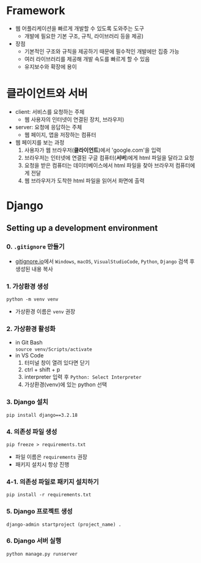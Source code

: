 # Framework
- 웹 어플리케이션을 빠르게 개발할 수 있도록 도와주는 도구
    - 개발에 필요한 기본 구조, 규칙, 라이브러리 등을 제공)
- 장점
    - 기본적인 구조와 규칙을 제공하기 때문에 필수적인 개발에만 집중 가능
    - 여러 라이브러리를 제공해 개발 속도를 빠르게 할 수 있음
    - 유지보수와 확장에 용이

# 클라이언트와 서버
- client: 서비스를 요청하는 주체
    - 웹 사용자의 인터넷이 연결된 장치, 브라우저)
- server: 요청에 응답하는 주체
    - 웹 페이지, 앱을 저장하는 컴퓨터
- 웹 페이지를 보는 과정
    1. 사용자가 웹 브라우저(**클라이언트**)에서 'google.com'을 입력
    2. 브라우저는 인터넷에 연결된 구글 컴퓨터(**서버**)에게 html 파일을 달라고 요청
    3. 요청을 받은 컴퓨터는 데이터베이스에서 html 파일을 찾아 브라우저 컴퓨터에게 전달
    4. 웹 브라우저가 도착한 html 파일을 읽어서 화면에 출력


# Django
## Setting up a development environment
### 0. `.gitignore` 만들기
- [gitignore.io](https://www.toptal.com/developers/gitignore/)에서 `Windows`, `macOS`, `VisualStudioCode`, `Python`, `Django` 검색 후 생성된 내용 복사
### 1. 가상환경 생성
`python -m venv venv`
- 가상환경 이름은 `venv` 권장
### 2. 가상환경 활성화
- in Git Bash<br>
`source venv/Scripts/activate`
- in VS Code<br>
    1. 터미널 창이 열려 있다면 닫기
    2. ctrl + shift + p
    3. interpreter 입력 후 `Python: Select Interpreter`
    4. 가상환경(venv)에 있는 python 선택
### 3. Django 설치
`pip install django==3.2.18`
### 4. 의존성 파일 생성
`pip freeze > requirements.txt`
- 파일 이름은 `requirements` 권장
- 패키지 설치시 항상 진행
### 4-1. 의존성 파일로 패키지 설치하기
`pip install -r requirements.txt`
### 5. Django 프로젝트 생성
`django-admin startproject (project_name) .`
### 6. Django 서버 실행
`python manage.py runserver`
